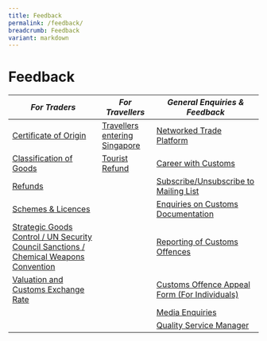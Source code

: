 ```yaml
---
title: Feedback
permalink: /feedback/
breadcrumb: Feedback
variant: markdown
---
```

# Feedback 


| *For Traders* | *For Travellers* | *General Enquiries & Feedback*|
|---------|---------|----------|
| [Certificate of Origin](https://form.gov.sg/5e7025bbbce24a0011937cbd) |[Travellers entering Singapore](https://form.gov.sg/5ea6566a2a6a0f0011f3ce37)   | [Networked Trade Platform](https://www.ntp.gov.sg/public/helpdesk/singapore-customs) |  
| [Classification of Goods](https://form.gov.sg/5e6713af65cca600110d2d43) | [Tourist Refund](https://form.gov.sg/5ea6b7a98d46060011c79d5d) |  [Career with Customs](https://form.gov.sg/#!/5e95759978a996001146a677)   | 
|  [Refunds](https://form.gov.sg/5e732a0b5e7c180011db1f08)       | | [Subscribe/Unsubscribe to Mailing List](https://form.gov.sg/5e859b60a0ffc50011a4ee83)| 
|  [Schemes & Licences](https://form.gov.sg/5e9e51cf1e9ed20011c75f2a)  | | [Enquiries on Customs Documentation]( https://go.gov.sg/customs-doc)|  
|[Strategic Goods Control / UN Security Council Sanctions / Chemical Weapons Convention](https://form.gov.sg/5e7311f15ec7a00011a06429)     | |  [Reporting of Customs Offences](https://form.gov.sg/64e554f0ffdaa600136b17e1)  |
| [Valuation and Customs Exchange Rate](https://form.gov.sg/#!/5e6ed24b39ddca001164cce2)| |[Customs Offence Appeal Form (For Individuals)](https://form.gov.sg/#!/5fab8747ec6c950011f3f82d)|
|   |   |[Media Enquiries](https://go.gov.sg/media-enquiries)|
|   |  |[Quality Service Manager](https://go.gov.sg/customs-qsm)|